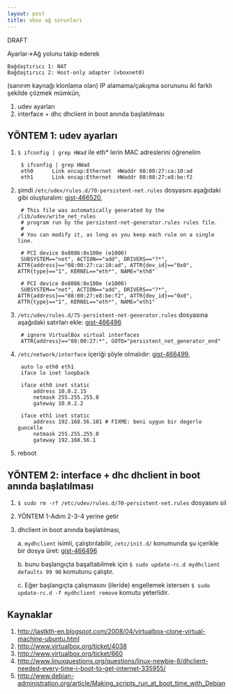 ```yaml
---
layout: post
title: vbox ağ sorunları
---
```


DRAFT

Ayarlar->Ağ yolunu takip ederek

	Bağdaştırıcı 1: NAT
	Bağdaştırıcı 2: Host-only adapter (vboxnet0)

(sanırım kaynağı klonlama olan) IP alamama/çakışma sorununu iki farklı şekilde çözmek mümkün,

1. udev ayarları
2. interface + dhc dhclient in boot anında başlatılması

## YÖNTEM 1: udev ayarları

1. `$ ifconfig | grep HWad` ile eth* lerin MAC adreslerini öğrenelim

		$ ifconfig | grep HWad
		eth0      Link encap:Ethernet  HWaddr 08:00:27:ca:10:ad
		eth1      Link encap:Ethernet  HWaddr 08:00:27:e8:be:f2

2. şimdi `/etc/udev/rules.d/70-persistent-net.rules` dosyasını aşağıdaki gibi oluşturalım: [gist-466520](http://gist.github.com/466520),

		# This file was automatically generated by the /lib/udev/write_net_rules
		# program run by the persistent-net-generator.rules rules file.
		#
		# You can modify it, as long as you keep each rule on a single line.

		# PCI device 0x8086:0x100e (e1000)
		SUBSYSTEM=="net", ACTION=="add", DRIVERS=="?*", ATTR{address}=="08:00:27:ca:10:ad", ATTR{dev_id}=="0x0", ATTR{type}=="1", KERNEL=="eth*", NAME="eth0"

		# PCI device 0x8086:0x100e (e1000)
		SUBSYSTEM=="net", ACTION=="add", DRIVERS=="?*", ATTR{address}=="08:00:27:e8:be:f2", ATTR{dev_id}=="0x0", ATTR{type}=="1", KERNEL=="eth*", NAME="eth1"

3. `/etc/udev/rules.d/75-persistent-net-generator.rules` dosyasına aşağıdaki satırları ekle: [gist-466496](http://gist.github.com/466506)

		# ignore VirtualBox virtual interfaces
		ATTR{address}=="08:00:27:*", GOTO="persistent_net_generator_end"

4. `/etc/network/interface` içeriği şöyle olmalıdır: [gist-466499](http://gist.github.com/466499),

		auto lo eth0 eth1
		iface lo inet loopback

		iface eth0 inet static
			address 10.0.2.15
			netmask 255.255.255.0
			gateway 10.0.2.2

		iface eth1 inet static
			address 192.168.56.101 # FIXME: beni uygun bir degerle guncelle
			netmask 255.255.255.0
			gateway 192.168.56.1

5. reboot

## YÖNTEM 2: interface + dhc dhclient in boot anında başlatılması

1. `$ sudo rm -rf /etc/udev/rules.d/70-persistent-net.rules` dosyasını sil

2. YÖNTEM 1-Adım 2-3-4 yerine getir

3. dhclient in boot anında başlatılması,

	a. `mydhclient` isimli, çalıştırılabilir, `/etc/init.d/` konumunda şu içerikle bir dosya üret: [gist-466496](http://gist.github.com/466496)

	b. bunu başlangıçta başaltabilmek için `$ sudo update-rc.d mydhclient defaults 99 90` komutunu çalıştır. 

	c. Eğer başlangıçta çalışmasını (ileride) engellemek istersen `$ sudo update-rc.d -f mydhclient remove` komutu yeterlidir.

## Kaynaklar

1. <http://lastkth-en.blogspot.com/2008/04/virtualbox-clone-virtual-machine-ubuntu.html>
2. <http://www.virtualbox.org/ticket/4038>
3. <http://www.virtualbox.org/ticket/660>
4. <http://www.linuxquestions.org/questions/linux-newbie-8/dhclient-needed-every-time-i-boot-to-get-internet-335955/>
5. <http://www.debian-administration.org/article/Making_scripts_run_at_boot_time_with_Debian>

